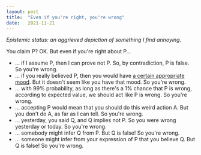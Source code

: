 ```yaml
---
layout: post
title:  "Even if you're right, you're wrong"
date:   2021-11-21
---
```


_Epistemic status: an aggrieved depiction of something I find annoying._

You claim P? OK. But even if you're right about P...

- ... if I assume P, then I can prove not P. So, by contradiction, P is false. So you're wrong.
- ... if you really believed P, then you would have [a certain appropriate mood](https://www.econlib.org/archives/2016/01/the_invisible_t.html). But it doesn't seem like you have that mood. So you're wrong.
- ... with 99% probability, as long as there's a 1% chance that P is wrong, according to expected value, we should act like P is wrong. So you're wrong.
- ... accepting P would mean that you should do this weird action A. But you don't do A, as far as I can tell. So you're wrong.
- ... yesterday, you said Q, and Q implies not P. So you were wrong yesterday or today. So you're wrong.
- ... somebody might infer Q from P. But Q is false! So you're wrong.
- ... someone might infer from your expression of P that you believe Q. But Q is false! So you're wrong.
